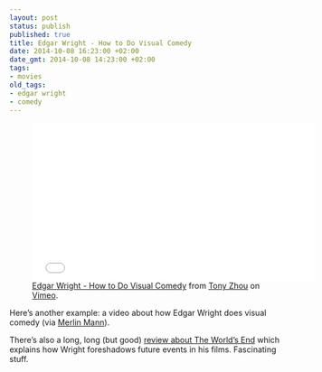```yaml
---
layout: post
status: publish
published: true
title: Edgar Wright - How to Do Visual Comedy
date: 2014-10-08 16:23:00 +02:00
date_gmt: 2014-10-08 14:23:00 +02:00
tags:
- movies
old_tags:
- edgar wright
- comedy
---
```

<figure>
  <iframe src="//player.vimeo.com/video/96558506?color=f0a400&badge=0" width="500" height="281" frameborder="0" webkitallowfullscreen mozallowfullscreen allowfullscreen></iframe>
  <figcaption>
    <a href="https://vimeo.com/96558506">Edgar Wright - How to Do Visual Comedy</a> from <a href="https://vimeo.com/tonyzhou">Tony Zhou</a> on <a href="https://vimeo.com">Vimeo</a>.  
  </figcaption>
</figure>

Here’s another example: a video about how Edgar Wright does visual comedy (via [Merlin Mann](http://twitter.com/hotdogsladies)).

There’s also a long, long (but good) [review about The World’s End](http://www.edgarwrighthere.com/2013/10/11/film-crit-hulk-smash-alcohol-withnail-and-gary-king-lower-caps-bruce-banner-edition/) which explains how Wright foreshadows future events in his films. Fascinating stuff.